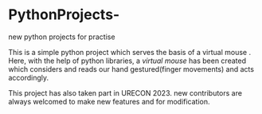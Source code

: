 # PythonProjects-
 new python projects for practise 
 
 This is a simple python project which serves the basis of a virtual mouse .
 Here, with the help of python libraries, a *virtual mouse* has been created which considers and reads our hand gestured(finger movements)
 and acts accordingly.
 
 This project has also taken part in URECON 2023.
 new contributors are always welcomed to make new features and for modification.
